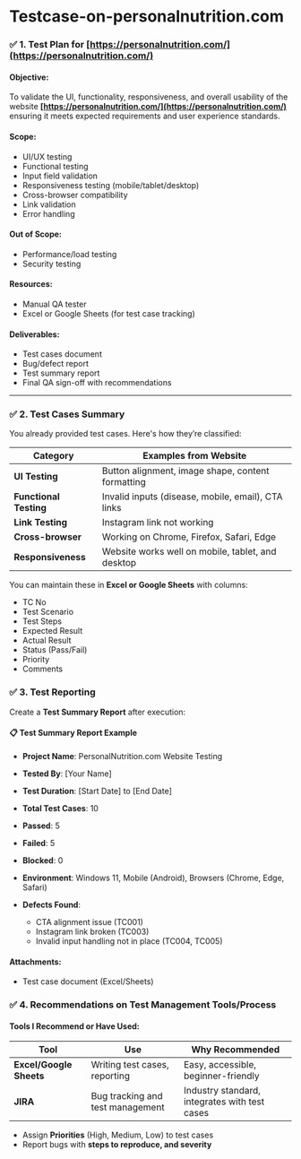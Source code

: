 # Testcase-on-personalnutrition.com

### ✅ **1. Test Plan for [https://personalnutrition.com/](https://personalnutrition.com/)**

#### Objective:

To validate the UI, functionality, responsiveness, and overall usability of the website **[https://personalnutrition.com/](https://personalnutrition.com/)** ensuring it meets expected requirements and user experience standards.

#### Scope:

* UI/UX testing
* Functional testing
* Input field validation
* Responsiveness testing (mobile/tablet/desktop)
* Cross-browser compatibility
* Link validation
* Error handling

#### Out of Scope:

* Performance/load testing
* Security testing

#### Resources:

* Manual QA tester
* Excel or Google Sheets (for test case tracking)

#### Deliverables:

* Test cases document
* Bug/defect report
* Test summary report
* Final QA sign-off with recommendations

---

### ✅ **2. Test Cases Summary**

You already provided test cases. Here's how they’re classified:

| Category               | Examples from Website                              |
| ---------------------- | -------------------------------------------------- |
| **UI Testing**         | Button alignment, image shape, content formatting  |
| **Functional Testing** | Invalid inputs (disease, mobile, email), CTA links |
| **Link Testing**       | Instagram link not working                         |
| **Cross-browser**      | Working on Chrome, Firefox, Safari, Edge           |
| **Responsiveness**     | Website works well on mobile, tablet, and desktop  |

You can maintain these in **Excel or Google Sheets** with columns:

* TC No
* Test Scenario
* Test Steps
* Expected Result
* Actual Result
* Status (Pass/Fail)
* Priority
* Comments

### ✅ **3. Test Reporting**

Create a **Test Summary Report** after execution:

#### 📋 Test Summary Report Example

* **Project Name**: PersonalNutrition.com Website Testing
* **Tested By**: \[Your Name]
* **Test Duration**: \[Start Date] to \[End Date]
* **Total Test Cases**: 10
* **Passed**: 5
* **Failed**: 5
* **Blocked**: 0
* **Environment**: Windows 11, Mobile (Android), Browsers (Chrome, Edge, Safari)
* **Defects Found**:

  * CTA alignment issue (TC001)
  * Instagram link broken (TC003)
  * Invalid input handling not in place (TC004, TC005)

#### Attachments:

* Test case document (Excel/Sheets)

### ✅ **4. Recommendations on Test Management Tools/Process**

#### Tools I Recommend or Have Used:

| **Tool**                | **Use**                          | **Why Recommended**                           |
| ----------------------- | -------------------------------- | --------------------------------------------- |
| **Excel/Google Sheets** | Writing test cases, reporting    | Easy, accessible, beginner-friendly           |
| **JIRA**                | Bug tracking and test management | Industry standard, integrates with test cases |


* Assign **Priorities** (High, Medium, Low) to test cases
* Report bugs with **steps to reproduce, and severity**


